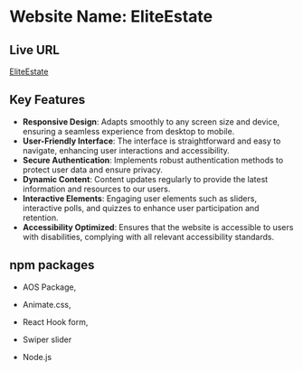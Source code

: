 # Website Name: EliteEstate

## Live URL
[EliteEstate](https://real-estate-3095a.web.app/)



## Key Features 
- **Responsive Design**: Adapts smoothly to any screen size and device, ensuring a seamless experience from desktop to mobile.
- **User-Friendly Interface**: The interface is straightforward and easy to navigate, enhancing user interactions and accessibility.
- **Secure Authentication**: Implements robust authentication methods to protect user data and ensure privacy.
- **Dynamic Content**: Content updates regularly to provide the latest information and resources to our users.
- **Interactive Elements**: Engaging user elements such as sliders, interactive polls, and quizzes to enhance user participation and retention.
- **Accessibility Optimized**: Ensures that the website is accessible to users with disabilities, complying with all relevant accessibility standards.

##  npm packages 
- AOS Package,

- Animate.css,

-  React Hook form,

- Swiper slider

- Node.js



